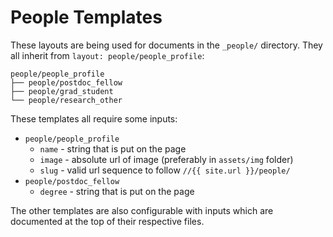 # People Templates

These layouts are being used for documents in the `_people/` directory. They
all inherit from `layout: people/people_profile`:

```
people/people_profile
├── people/postdoc_fellow
├── people/grad_student
└── people/research_other
```

These templates all require some inputs:

  * `people/people_profile`
    * `name` - string that is put on the page
    * `image` - absolute url of image (preferably in `assets/img` folder)
    * `slug` - valid url sequence to follow `//{{ site.url }}/people/`
  * `people/postdoc_fellow`
    * `degree` - string that is put on the page

The other templates are also configurable with inputs which are documented at
the top of their respective files.
